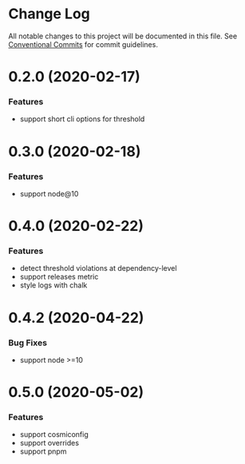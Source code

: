 # Change Log

All notable changes to this project will be documented in this file.
See [Conventional Commits](https://conventionalcommits.org) for commit guidelines.

# 0.2.0 (2020-02-17)

### Features

- support short cli options for threshold

# 0.3.0 (2020-02-18)

### Features

- support node@10

# 0.4.0 (2020-02-22)

### Features

- detect threshold violations at dependency-level
- support releases metric
- style logs with chalk

# 0.4.2 (2020-04-22)

### Bug Fixes

- support node >=10

# 0.5.0 (2020-05-02)

### Features

- support cosmiconfig
- support overrides
- support pnpm
